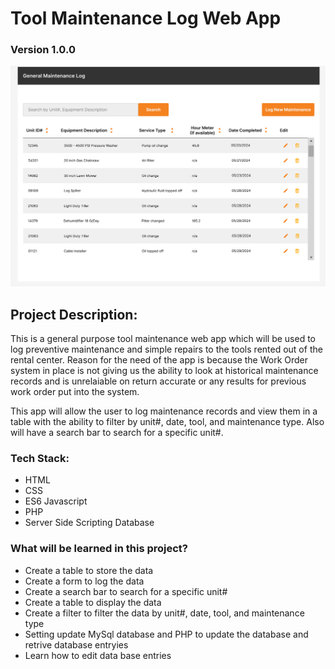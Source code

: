 # Tool Maintenance Log Web App
### Version 1.0.0
 
![Tool Rental General Maintenece Design Image](https://github.com/rudyjm3/tool-rental-maint-log/blob/main/assets/images/tool-maintenance-log-design.png)


## Project Description:
This is a general purpose tool maintenance web app which will be used to log preventive maintenance and simple repairs to the tools rented out of the rental center.
Reason for the need of the app is because the Work Order system in place is not giving us the ability to look at historical maintenance records and is unrelaiable on return accurate or any results for previous work order put into the system. 

This app will allow the user to log maintenance records and view them in a table with the ability to filter by unit#, date, tool, and maintenance type. Also will have a search bar to search for a specific unit#.

### Tech Stack:
- HTML
- CSS
- ES6 Javascript
- PHP
- Server Side Scripting Database

### What will be learned in this project?
- Create a table to store the data
- Create a form to log the data
- Create a search bar to search for a specific unit#
- Create a table to display the data
- Create a filter to filter the data by unit#, date, tool, and maintenance type
- Setting update MySql database and PHP to update the database and retrive database entryies
- Learn how to edit data base entries